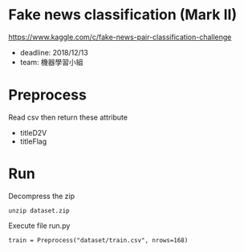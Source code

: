 # Fake news classification (Mark II)
https://www.kaggle.com/c/fake-news-pair-classification-challenge
* deadline: 2018/12/13
* team: 機器學習小組

# Preprocess
Read csv then return these attribute
* titleD2V
* titleFlag
   
# Run
Decompress the zip
```{terminal}
unzip dataset.zip
```
Execute file run.py
```{python}
train = Preprocess("dataset/train.csv", nrows=168)
```

